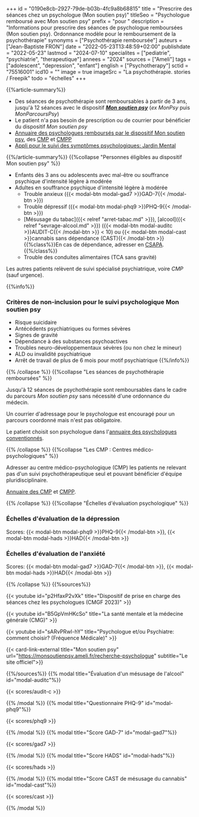 +++
id = "0190e8cb-2927-79de-b03b-4fc9a8b68815"
title = "Prescrire des séances chez un psychologue (Mon soutien psy)"
titleSeo = "Psychologue remboursé avec Mon soutien psy"
prefix = "pour "
description = "Informations pour prescrire des séances de psychologue remboursées (Mon soutien psy). Ordonnance modèle pour le remboursement de la psychothérapie"
synonyms = ["Psychothérapie remboursée"]
auteurs = ["Jean-Baptiste FRON"]
date = "2022-05-23T13:48:59+02:00"
publishdate = "2022-05-23"
lastmod = "2024-07-10"
specialites = ["pediatrie", "psychiatrie", "therapeutique"]
annees = "2024"
sources = ["Ameli"]
tags = ["adolescent", "depression", "enfant"]
english = ["Psychotherapy"]
sctid = "75516001"
icd10 = ""
image = true
imageSrc = "La psychothérapie. stories / Freepik"
todo = "échelles"
+++

{{%article-summary%}}

- Des séances de psychothérapie sont remboursables à partir de 3 ans, jusqu'à 12 séances avec le dispositif ***[Mon soutien psy](https://www.ameli.fr/medecin/exercice-liberal/prise-charge-situation-type-soin/accompagnement-psychologue-conventionne-mon-soutien-psy)*** (*ex MonPsy* puis *MonParcoursPsy*)
- Le patient n'a pas besoin de prescription ou de courrier pour bénéficier du dispositif *Mon soutien psy*
- [Annuaire des psychologues remboursés par le dispositif Mon soutien psy](https://monsoutienpsy.ameli.fr/recherche-psychologue), des [CMP](https://www.santeenfrance.fr/annuaire/13-centres-medico-psychologiques-cmp-cattp) et [CMPP](https://annuaire.action-sociale.org/etablissements/jeunes-handicapes/centre-medico-psycho-pedagogique--c-m-p-p---189.html)
- [Appli pour le suivi des symptômes psychologiques: Jardin Mental](https://jardinmental.fabrique.social.gouv.fr/pro)

{{%/article-summary%}}
{{%collapse "Personnes éligibles au dispositif Mon soutien psy" %}}

- Enfants dès 3 ans ou adolescents avec mal-être ou souffrance psychique d'intensité légère à modérée
- Adultes en souffrance psychique d'intensité légère à modérée
  - Trouble anxieux ({{< modal-btn modal-gad7 >}}GAD-7{{< /modal-btn >}})
  - Trouble dépressif ({{< modal-btn modal-phq9 >}}PHQ-9{{< /modal-btn >}})
  - [Mésusage du tabac]({{< relref "arret-tabac.md" >}}), [alcool]({{< relref "sevrage-alcool.md" >}}) ({{< modal-btn modal-auditc >}}AUDIT-C{{< /modal-btn >}} < 10) ou {{< modal-btn modal-cast >}}cannabis sans dépendance (CAST){{< /modal-btn >}}  
    {{%class%}}En cas de dépendance, adresser en [CSAPA](https://annuaire.action-sociale.org/etablissements/readaptation-sociale/centre-de-soins-accompagnement-prevention-addictologie-197.html).{{%/class%}}
  - Trouble des conduites alimentaires (TCA sans gravité)

Les autres patients relèvent de suivi spécialisé psychiatrique, voire *CMP* (sauf urgence).

{{%info%}}

### Critères de non-inclusion pour le suivi psychologique Mon soutien psy

- Risque suicidaire
- Antécédents psychiatriques ou formes sévères
- Signes de gravité
- Dépendance à des substances psychoactives
- Troubles neuro-développementaux sévères (ou non chez le mineur)
- ALD ou invalidité psychiatrique
- Arrêt de travail de plus de 6 mois pour motif psychiatrique
{{%/info%}}

{{% /collapse %}}
{{%collapse "Les séances de psychothérapie remboursées" %}}

Jusqu'à 12 séances de psychothérapie sont remboursables dans le cadre du parcours *Mon soutien psy* sans nécessité d'une ordonnance du médecin.

Un courrier d'adressage pour le psychologue est encouragé pour un parcours coordonné mais n'est pas obligatoire.

Le patient choisit son psychologue dans l'[annuaire des psychologues conventionnés](https://monsoutienpsy.ameli.fr/recherche-psychologue).

{{% /collapse %}}
{{%collapse "Les CMP : Centres médico-psychologiques" %}}

Adresser au centre médico-psychologique (CMP) les patients ne relevant pas d'un suivi psychothérapeutique seul et pouvant bénéficier d'équipe pluridisciplinaire.

[Annuaire des CMP](https://www.santeenfrance.fr/annuaire/13-centres-medico-psychologiques-cmp-cattp) et [CMPP](https://annuaire.action-sociale.org/etablissements/jeunes-handicapes/centre-medico-psycho-pedagogique--c-m-p-p---189.html).

{{% /collapse %}}
{{%collapse "Échelles d'évaluation psychologique" %}}

### Échelles d'évaluation de la dépression

Scores: {{< modal-btn modal-phq9 >}}PHQ-9{{< /modal-btn >}}, {{< modal-btn modal-hads >}}HAD{{< /modal-btn >}}

### Échelles d'évaluation de l'anxiété

Scores: {{< modal-btn modal-gad7 >}}GAD-7{{< /modal-btn >}}, {{< modal-btn modal-hads >}}HAD{{< /modal-btn >}}

{{% /collapse %}}
{{%sources%}}

{{< youtube id="p2HfaxP2vXk" title="Dispositif de prise en charge des séances chez les psychologues (CMGF 2023)" >}}

{{< youtube id="B5GpVmHKcSo" title="La santé mentale et la médecine générale (CMG)" >}}

{{< youtube id="sARvPRwl-hY" title="Psychologue et/ou Psychiatre: comment choisir? (Fréquence Médicale)" >}}

{{< card-link-external title="Mon soutien psy" url="https://monsoutienpsy.ameli.fr/recherche-psychologue" subtitle="Le site officiel">}}

{{%/sources%}}
{{% modal title="Évaluation d'un mésusage de l'alcool" id="modal-auditc"%}}

{{< scores/audit-c >}}

{{% /modal %}}
{{% modal title="Questionnaire PHQ-9" id="modal-phq9"%}}

{{< scores/phq9 >}}

{{% /modal %}}
{{% modal title="Score GAD-7" id="modal-gad7"%}}

{{< scores/gad7 >}}

{{% /modal %}}
{{% modal title="Score HADS" id="modal-hads"%}}

{{< scores/hads >}}

{{% /modal %}}
{{% modal title="Score CAST de mésusage du cannabis" id="modal-cast"%}}

{{< scores/cast >}}

{{% /modal %}}
